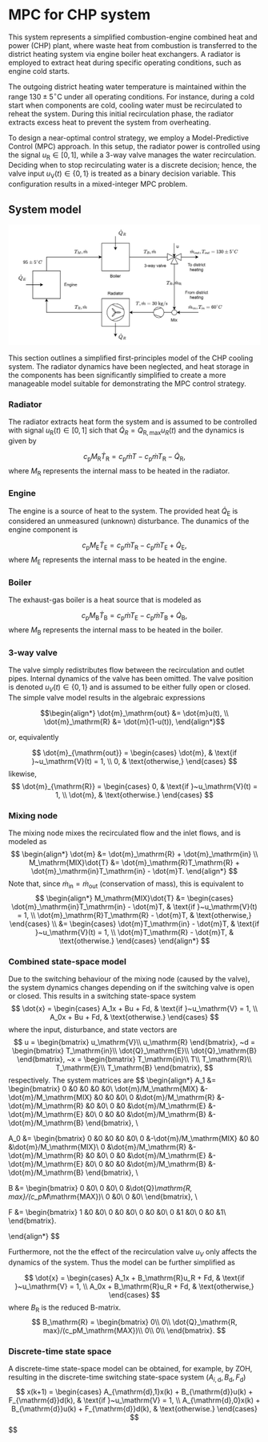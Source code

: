 # MPC for CHP system
This system represents a simplified combustion-engine combined heat and power (CHP) plant, where waste heat from combustion is transferred to the district heating system via engine boiler heat exchangers. A radiator is employed to extract heat during specific operating conditions, such as engine cold starts.

The outgoing district heating water temperature is maintained within the range $130 \pm 5 ^\circ \mathrm{C}$ under all operating conditions. For instance, during a cold start when components are cold, cooling water must be recirculated to reheat the system. During this initial recirculation phase, the radiator extracts excess heat to prevent the system from overheating.

To design a near-optimal control strategy, we employ a Model-Predictive Control (MPC) approach. In this setup, the radiator power is controlled using the signal $u_\mathrm{R} \in [0, 1]$, while a 3-way valve manages the water recirculation. Deciding when to stop recirculating water is a discrete decision; hence, the valve input $u_\mathrm{V}(t) \in \{0, 1\}$ is treated as a binary decision variable. This configuration results in a mixed-integer MPC problem.

## System model

![image](images/cooling_system.drawio.svg)

This section outlines a simplified first-principles model of the CHP cooling system. The radiator dynamics have been neglected, and heat storage in the components has been significantly simplified to create a more manageable model suitable for demonstrating the MPC control strategy.

### Radiator
The radiator extracts heat form the system and is assumed to be controlled with signal $u_\mathrm{R}(t)\in[0,1]$ sich that $\dot{Q}_R = Q_{\mathrm{R,max}}u_R(t)$ and the dynamics is given by

$$
c_\mathrm{p}M_\mathrm{R}\dot{T}_\mathrm{R} = c_\mathrm{p}\dot{m}T - c_\mathrm{p}\dot{m}T_\mathrm{R} - \dot{Q}_\mathrm{R},
$$
where $M_\mathrm{R}$ represents the internal mass to be heated in the radiator.

### Engine
The engine is a source of heat to the system. The provided heat $\dot{Q}_\mathrm{E}$ is considered an unmeasured (unknown) disturbance. The dunamics of the engine component is

$$
c_\mathrm{p}M_\mathrm{E}\dot{T}_\mathrm{E} = c_\mathrm{p}\dot{m}T_\mathrm{R} - c_\mathrm{p}\dot{m}T_\mathrm{E} + \dot{Q}_\mathrm{E},
$$
where $M_\mathrm{E}$ represents the internal mass to be heated in the engine.

### Boiler
The exhaust-gas boiler is a heat source that is modeled as

$$
c_\mathrm{p}M_\mathrm{B}\dot{T}_\mathrm{B} = c_\mathrm{p}\dot{m}T_\mathrm{E} - c_\mathrm{p}\dot{m}T_\mathrm{B} + \dot{Q}_\mathrm{B},
$$
where $M_\mathrm{B}$ represents the internal mass to be heated in the boiler.

### 3-way valve
The valve simply redistributes flow between the recirculation and outlet pipes. Internal dynamics of the valve has been omitted. The valve position is denoted $u_V(t)\in\{0, 1\}$ and is assumed to be either fully open or closed. The simple valve model results in the algebraic expressions

$$\begin{align*}
\dot{m}_\mathrm{out} &= \dot{m}u(t), \\
\dot{m}_\mathrm{R} &= \dot{m}(1-u(t)),
\end{align*}$$

or, equivalently

$$
\dot{m}_{\mathrm{out}} =
\begin{cases}
    \dot{m}, & \text{if }~u_\mathrm{V}(t) = 1, \\
    0, & \text{otherwise,}
\end{cases}
$$
likewise,
$$
\dot{m}_{\mathrm{R}} =
\begin{cases}
    0, & \text{if }~u_\mathrm{V}(t) = 1, \\
    \dot{m}, & \text{otherwise.}
\end{cases}
$$

### Mixing node
The mixing node mixes the recirculated flow and the inlet flows, and is modeled as
$$
\begin{align*}
\dot{m} &= \dot{m}_\mathrm{R} + \dot{m}_\mathrm{in} \\
M_\mathrm{MIX}\dot{T} &= \dot{m}_\mathrm{R}T_\mathrm{R} + \dot{m}_\mathrm{in}T_\mathrm{in} - \dot{m}T.
\end{align*}
$$
Note that, since $\dot{m}_\mathrm{in} = \dot{m}_\mathrm{out}$ (conservation of mass), this is equivalent to
$$
\begin{align*}
M_\mathrm{MIX}\dot{T} &=
\begin{cases}
    \dot{m}_\mathrm{in}T_\mathrm{in} - \dot{m}T, & \text{if }~u_\mathrm{V}(t) = 1, \\
    \dot{m}_\mathrm{R}T_\mathrm{R} - \dot{m}T, & \text{otherwise,}
\end{cases} \\
&= 
\begin{cases}
    \dot{m}T_\mathrm{in} - \dot{m}T, & \text{if }~u_\mathrm{V}(t) = 1, \\
    \dot{m}T_\mathrm{R} - \dot{m}T, & \text{otherwise.}
\end{cases} 
\end{align*}
$$

### Combined state-space model
Due to the switching behaviour of the mixing node (caused by the valve), the system dynamics changes depending on if the switching valve is open or closed. This results in a switching state-space system
$$
\dot{x} =
\begin{cases}
    A_1x + Bu + Fd, & \text{if }~u_\mathrm{V} = 1, \\
    A_0x + Bu + Fd, & \text{otherwise.}
\end{cases} 
$$
where the input, disturbance, and state vectors are
$$
u =
\begin{bmatrix}
u_\mathrm{V}\\
u_\mathrm{R}
\end{bmatrix},
~d =
\begin{bmatrix}
T_\mathrm{in}\\
\dot{Q}_\mathrm{E}\\
\dot{Q}_\mathrm{B}
\end{bmatrix},
~x =
\begin{bmatrix}
T_\mathrm{in}\\
T\\
T_\mathrm{R}\\
T_\mathrm{E}\\
T_\mathrm{B}
\end{bmatrix},
$$
respectively. The system matrices are
$$
\begin{align*}
A_1 &=
\begin{bmatrix}
0 &0 &0 &0 &0\\
\dot{m}/M_\mathrm{MIX} &-\dot{m}/M_\mathrm{MIX} &0 &0 &0\\
0 &\dot{m}/M_\mathrm{R} &-\dot{m}/M_\mathrm{R} &0 &0\\
0 &0 &\dot{m}/M_\mathrm{E} &-\dot{m}/M_\mathrm{E} &0\\
0 &0 &0 &\dot{m}/M_\mathrm{B} &-\dot{m}/M_\mathrm{B}
\end{bmatrix}, \\

A_0 &=
\begin{bmatrix}
0 &0 &0 &0 &0\\
0 &-\dot{m}/M_\mathrm{MIX} &0 &0 &\dot{m}/M_\mathrm{MIX}\\
0 &\dot{m}/M_\mathrm{R} &-\dot{m}/M_\mathrm{R} &0 &0\\
0 &0 &\dot{m}/M_\mathrm{E} &-\dot{m}/M_\mathrm{E} &0\\
0 &0 &0 &\dot{m}/M_\mathrm{B} &-\dot{m}/M_\mathrm{B}
\end{bmatrix},
\\

B &=
\begin{bmatrix}
0 &0\\
0 &0\\
0 &\dot{Q}_\mathrm{R, max}/(c_pM_\mathrm{MAX})\\
0 &0\\
0 &0\\
\end{bmatrix}, \\

F &=
\begin{bmatrix}
1 &0 &0\\
0 &0 &0\\
0 &0 &0\\
0 &1 &0\\
0 &0 &1\\
\end{bmatrix}.

\end{align*}
$$

Furthermore, not the the effect of the recirculation valve $u_V$ only affects the dynamics of the system. Thus the model can be further simplified as

$$
\dot{x} =
\begin{cases}
    A_1x + B_\mathrm{R}u_R + Fd, & \text{if }~u_\mathrm{V} = 1, \\
    A_0x + B_\mathrm{R}u_R + Fd, & \text{otherwise,}
\end{cases} 
$$
where $B_\mathrm{R}$ is the reduced B-matrix.
$$
B_\mathrm{R} =
\begin{bmatrix}
0\\
0\\
\dot{Q}_\mathrm{R, max}/(c_pM_\mathrm{MAX})\\
0\\
0\\
\end{bmatrix}.
$$

### Discrete-time state space
A discrete-time state-space model can be obtained, for example, by ZOH, resulting in the discrete-time switching state-space system $(A_{i,\mathrm{d}}, B_{\mathrm{d}}, F_{\mathrm{d}})$
$$
x(k+1) =
\begin{cases}
    A_{\mathrm{d},1}x(k) + B_{\mathrm{d}}u(k) + F_{\mathrm{d}}d(k), & \text{if }~u_\mathrm{V} = 1, \\
    A_{\mathrm{d},0}x(k) + B_{\mathrm{d}}u(k) + F_{\mathrm{d}}d(k), & \text{otherwise.}
\end{cases} 
$$
$$
